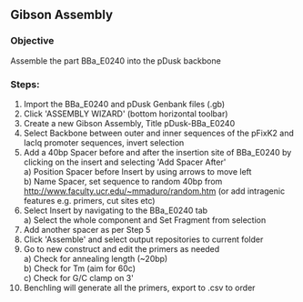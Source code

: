 ## Gibson Assembly  

### Objective  
Assemble the part BBa_E0240 into the pDusk backbone  

### Steps:  
1. Import the BBa_E0240 and pDusk Genbank files (.gb)  
2. Click 'ASSEMBLY WIZARD' (bottom horizontal toolbar)  
3. Create a new Gibson Assembly, Title pDusk-BBa_E0240   
4. Select Backbone between outer and inner sequences of the pFixK2 and lacIq promoter sequences, invert selection  
5. Add a 40bp Spacer before and after the insertion site of BBa_E0240 by clicking on the insert and selecting 'Add Spacer After'  
    a) Position Spacer before Insert by using arrows to move left  
    b) Name Spacer, set sequence to random 40bp from http://www.faculty.ucr.edu/~mmaduro/random.htm (or add intragenic features e.g. primers, cut sites etc)  
6. Select Insert by navigating to the BBa_E0240 tab  
    a) Select the whole component and Set Fragment from selection  
7. Add another spacer as per Step 5  
8. Click 'Assemble' and select output repositories to current folder  
9. Go to new construct and edit the primers as needed  
    a) Check for annealing length (~20bp)  
    b) Check for Tm (aim for 60c)  
    c) Check for G/C clamp on 3'  
10. Benchling will generate all the primers, export to .csv to order  
